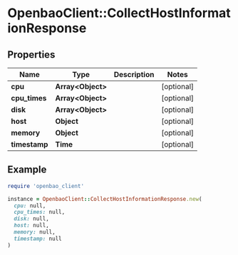 # OpenbaoClient::CollectHostInformationResponse

## Properties

| Name | Type | Description | Notes |
| ---- | ---- | ----------- | ----- |
| **cpu** | **Array&lt;Object&gt;** |  | [optional] |
| **cpu_times** | **Array&lt;Object&gt;** |  | [optional] |
| **disk** | **Array&lt;Object&gt;** |  | [optional] |
| **host** | **Object** |  | [optional] |
| **memory** | **Object** |  | [optional] |
| **timestamp** | **Time** |  | [optional] |

## Example

```ruby
require 'openbao_client'

instance = OpenbaoClient::CollectHostInformationResponse.new(
  cpu: null,
  cpu_times: null,
  disk: null,
  host: null,
  memory: null,
  timestamp: null
)
```

